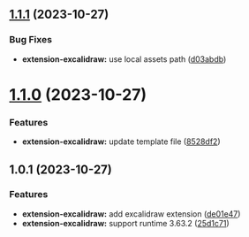## [1.1.1](https://github.com/purocean/yank-note-extension/compare/extension-excalidraw-1.1.0...extension-excalidraw-1.1.1) (2023-10-27)


### Bug Fixes

* **extension-excalidraw:** use local assets path ([d03abdb](https://github.com/purocean/yank-note-extension/commit/d03abdb89fd64231f4d542a86020158bf015f978))



# [1.1.0](https://github.com/purocean/yank-note-extension/compare/extension-excalidraw-1.0.1...extension-excalidraw-1.1.0) (2023-10-27)


### Features

* **extension-excalidraw:** update template file ([8528df2](https://github.com/purocean/yank-note-extension/commit/8528df20670adbed98da06a217c5832a70829958))



## 1.0.1 (2023-10-27)


### Features

* **extension-excalidraw:** add excalidraw extension ([de01e47](https://github.com/purocean/yank-note-extension/commit/de01e47d48f09608d56eac30d0eb58003a31f202))
* **extension-excalidraw:** support runtime 3.63.2 ([25d1c71](https://github.com/purocean/yank-note-extension/commit/25d1c716a4a174709a30b211304556b049bd661f))



